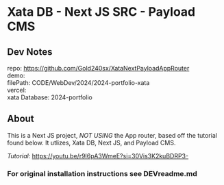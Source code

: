 # Xata DB - Next JS SRC - Payload CMS

## Dev Notes

repo: https://github.com/Gold240sx/XataNextPayloadAppRouter<br />
demo: <br />
filePath: CODE/WebDev/2024/2024-portfolio-xata <br />
vercel: <br />
xata Database: 2024-portfolio <br />

## About

This is a Next JS project, _NOT USING_ the App router, based off the tutorial found below. It utlizes, Xata DB, Next JS, and Payload CMS.

_Tutorial:_ https://youtu.be/r9I6pA3WmeE?si=30Vis3K2kuBDRP3-

### For original installation instructions see DEVreadme.md
